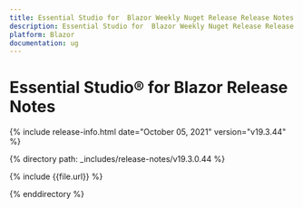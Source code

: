 ```yaml
---
title: Essential Studio for  Blazor Weekly Nuget Release Release Notes  
description: Essential Studio for  Blazor Weekly Nuget Release Release Notes  
platform: Blazor
documentation: ug
---
```


# Essential Studio&reg; for  Blazor  Release Notes  

{% include release-info.html date="October 05, 2021"  version="v19.3.44" %} 


{% directory path: _includes/release-notes/v19.3.0.44 %}

{% include {{file.url}} %}

{% enddirectory %}
